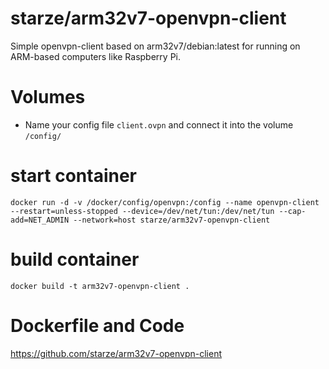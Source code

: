 # starze/arm32v7-openvpn-client

Simple openvpn-client based on arm32v7/debian:latest for running on ARM-based computers like Raspberry Pi.

# Volumes
* Name your config file `client.ovpn` and connect it into the volume `/config/`

# start container
`docker run -d -v /docker/config/openvpn:/config --name openvpn-client --restart=unless-stopped --device=/dev/net/tun:/dev/net/tun --cap-add=NET_ADMIN --network=host starze/arm32v7-openvpn-client`

# build container
`docker build -t arm32v7-openvpn-client .`

# Dockerfile and Code
https://github.com/starze/arm32v7-openvpn-client
